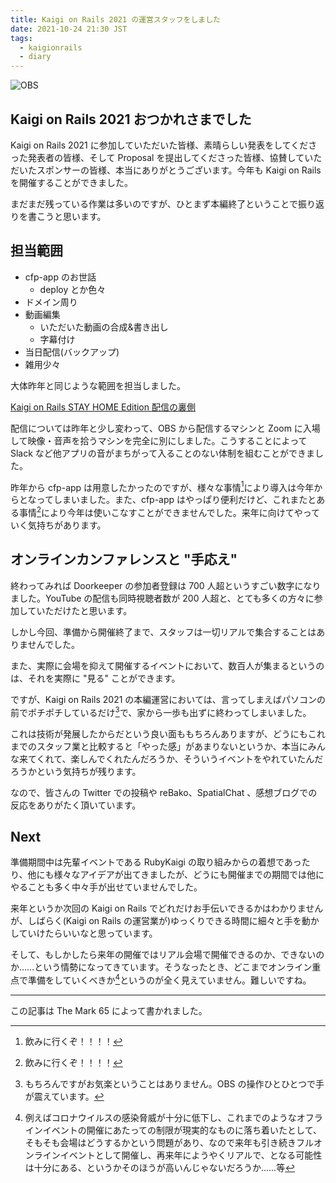 ```yaml
---
title: Kaigi on Rails 2021 の運営スタッフをしました
date: 2021-10-24 21:30 JST
tags:
  - kaigionrails
  - diary
---
```


![OBS](2021/kaigionrails-2021-end.png)

## Kaigi on Rails 2021 おつかれさまでした

Kaigi on Rails 2021 に参加していただいた皆様、素晴らしい発表をしてくださった発表者の皆様、そして Proposal を提出してくださった皆様、協賛していただいたスポンサーの皆様、本当にありがとうございます。今年も Kaigi on Rails を開催することができました。

まだまだ残っている作業は多いのですが、ひとまず本編終了ということで振り返りを書こうと思います。

## 担当範囲

- cfp-app のお世話
  - deploy とか色々
- ドメイン周り
- 動画編集
  - いただいた動画の合成&書き出し
  - 字幕付け
- 当日配信(バックアップ)
- 雑用少々

大体昨年と同じような範囲を担当しました。

[Kaigi on Rails STAY HOME Edition 配信の裏側](/2020/kaigionrails-backstage/)

配信については昨年と少し変わって、OBS から配信するマシンと Zoom に入場して映像・音声を拾うマシンを完全に別にしました。こうすることによって Slack など他アプリの音がまちがって入ることのない体制を組むことができました。

昨年から cfp-app は用意したかったのですが、様々な事情[^cfp-app]により導入は今年からとなってしまいました。また、cfp-app はやっぱり便利だけど、これまたとある事情[^cfp-app]により今年は使いこなすことができませんでした。来年に向けてやっていく気持ちがあります。

[^cfp-app]: 飲みに行くぞ！！！！

## オンラインカンファレンスと "手応え"

終わってみれば Doorkeeper の参加者登録は 700 人超というすごい数字になりました。YouTube の配信も同時視聴者数が 200 人超と、とても多くの方々に参加していただけたと思います。

しかし今回、準備から開催終了まで、スタッフは一切リアルで集合することはありませんでした。

また、実際に会場を抑えて開催するイベントにおいて、数百人が集まるというのは、それを実際に "見る" ことができます。

ですが、Kaigi on Rails 2021 の本編運営においては、言ってしまえばパソコンの前でポチポチしているだけ[^pc]で、家から一歩も出ずに終わってしまいました。

[^pc]: もちろんですがお気楽ということはありません。OBS の操作ひとひとつで手が震えています。

これは技術が発展したからだという良い面ももちろんありますが、どうにもこれまでのスタッフ業と比較すると「やった感」があまりないというか、本当にみんな来てくれて、楽しんでくれたんだろうか、そういうイベントをやれていたんだろうかという気持ちが残ります。

なので、皆さんの Twitter での投稿や reBako、SpatialChat 、感想ブログでの反応をありがたく頂いています。

## Next

準備期間中は先輩イベントである RubyKaigi の取り組みからの着想であったり、他にも様々なアイデアが出てきましたが、どうにも開催までの期間では他にやることも多く中々手が出せていませんでした。

来年というか次回の Kaigi on Rails でどれだけお手伝いできるかはわかりませんが、しばらく(Kaigi on Rails の運営業が)ゆっくりできる時間に細々と手を動かしていけたらいいなと思っています。

そして、もしかしたら来年の開催ではリアル会場で開催できるのか、できないのか……という情勢になってきています。そうなったとき、どこまでオンライン重点で準備をしていくべきか[^offline]というのが全く見えていません。難しいですね。

---

この記事は The Mark 65 によって書かれました。

[^offline]: 例えばコロナウイルスの感染脅威が十分に低下し、これまでのようなオフラインイベントの開催にあたっての制限が現実的なものに落ち着いたとして、そもそも会場はどうするかという問題があり、なので来年も引き続きフルオンラインイベントとして開催し、再来年にようやくリアルで、となる可能性は十分にある、というかそのほうが高いんじゃないだろうか……等
